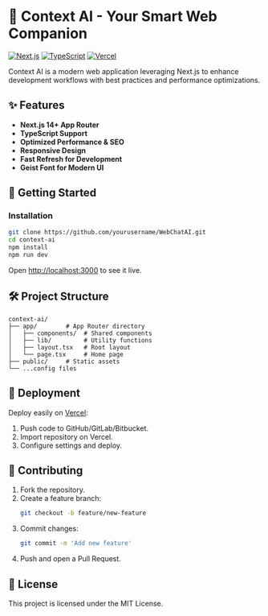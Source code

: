 # 🚀 Context AI - Your Smart Web Companion

[![Next.js](https://img.shields.io/badge/Next.js-13+-000000?style=for-the-badge&logo=next.js&logoColor=white)](https://nextjs.org/)
[![TypeScript](https://img.shields.io/badge/TypeScript-4.9+-3178C6?style=for-the-badge&logo=typescript&logoColor=white)](https://www.typescriptlang.org/)
[![Vercel](https://img.shields.io/badge/Vercel-Ready-000000?style=for-the-badge&logo=vercel&logoColor=white)](https://vercel.com/)

Context AI is a modern web application leveraging Next.js to enhance development workflows with best practices and performance optimizations.

## ✨ Features

- **Next.js 14+ App Router**
- **TypeScript Support**
- **Optimized Performance & SEO**
- **Responsive Design**
- **Fast Refresh for Development**
- **Geist Font for Modern UI**

## 🚀 Getting Started

### Installation

```bash
git clone https://github.com/yourusername/WebChatAI.git
cd context-ai
npm install
npm run dev
```

Open [http://localhost:3000](http://localhost:3000) to see it live.

## 🛠️ Project Structure

```
context-ai/
├── app/        # App Router directory
│   ├── components/  # Shared components
│   ├── lib/         # Utility functions
│   ├── layout.tsx   # Root layout
│   └── page.tsx     # Home page
├── public/     # Static assets
└── ...config files
```

## 🚢 Deployment

Deploy easily on [Vercel](https://vercel.com/):
1. Push code to GitHub/GitLab/Bitbucket.
2. Import repository on Vercel.
3. Configure settings and deploy.

## 🤝 Contributing

1. Fork the repository.
2. Create a feature branch:
   ```bash
   git checkout -b feature/new-feature
   ```
3. Commit changes:
   ```bash
   git commit -m 'Add new feature'
   ```
4. Push and open a Pull Request.

## 📄 License

This project is licensed under the MIT License.
